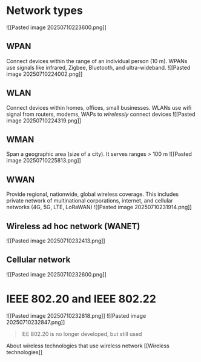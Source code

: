 # Network types
![[Pasted image 20250710223600.png]]
## WPAN
Connect devices within the range of an individual person (10 m). WPANs use signals like infrared, Zigbee, Bluetooth, and ultra-wideband.
![[Pasted image 20250710224002.png]]
## WLAN
Connect devices within homes, offices, small businesses. WLANs use wifi signal from routers, modems, WAPs to *wirelessly* connect devices
![[Pasted image 20250710224319.png]]
## WMAN
Span a geographic area (size of a city). It serves ranges > 100 m
![[Pasted image 20250710225813.png]]
## WWAN
Provide regional, nationwide, global wireless coverage. This includes private network of multinational corporations, internet, and cellular networks (4G, 5G, LTE, LoRaWAN)
![[Pasted image 20250710231914.png]]
## Wireless ad hoc network (WANET)
![[Pasted image 20250710232413.png]]
## Cellular network
![[Pasted image 20250710232600.png]]
# IEEE 802.20 and IEEE 802.22
![[Pasted image 20250710232818.png]]
![[Pasted image 20250710232847.png]]
>IEE 802.20 is no longer developed, but still used


About wireless technologies that use wireless network [[Wireless technologies]]